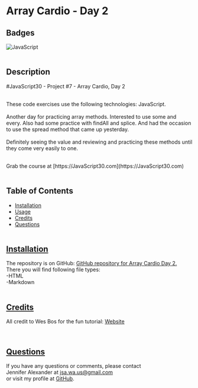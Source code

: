 # Array Cardio - Day 2


## Badges
  ![JavaScript](https://img.shields.io/badge/javascript-%23323330.svg?style=for-the-badge&logo=javascript&logoColor=%23F7DF1E)
  <br><br>
 
  ## Description
  #JavaScript30 - Project #7 - Array Cardio, Day 2
  <br><br>

  These code exercises use the following technologies: JavaScript. 
  <br><br>
  Another day for practicing array methods. Interested to use some and every. Also had some practice with findAll and splice. And had the occasion to use the spread method that came up yesterday. 
  <br><br>
  Definitely seeing the value and reviewing and practicing these methods until they come very easily to one. 
  
  <br>
  Grab the course at [https://JavaScript30.com](https://JavaScript30.com)
  <br><br>
  

## Table of Contents
  - [Installation](#installation)
  - [Usage](#usage)
  - [Credits](#credits)
  - [Questions](#questions)
  <br><br>

  ## [Installation](#table-of-contents)
  The repository is on GitHub: [GitHub repository for Array Cardio Day 2.](https://github.com/jsalexan/array-cardio-2) <br>
  There you will find following file types: <br>
  -HTML<br>
  -Markdown<br>
   <br>
 
  ## [Credits](#table-of-contents) 
  All credit to Wes Bos for the fun tutorial: [Website](https://wesbos.com/about)

  
  <br>
 
  ## [Questions](#table-of-contents)
  If you have any questions or comments, please contact <br>Jennifer Alexander at jsa.wa.us@gmail.com <br>or visit my profile at [GitHub](https://github.com/jsalexan/).
  


